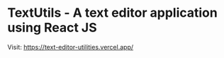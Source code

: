 # TextUtils - A text editor application using React JS

Visit: https://text-editor-utilities.vercel.app/
